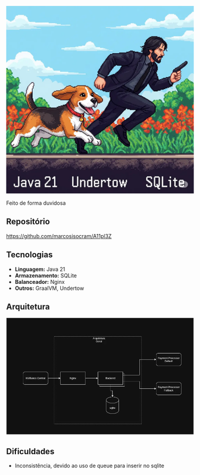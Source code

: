 
![daisy](images/logo-ai.webp)

Feito de forma duvidosa

## Repositório
https://github.com/marcosisocram/A11pl3Z

## Tecnologias
- **Linguagem:** Java 21
- **Armazenamento:** SQLite
- **Balanceador:** Nginx
- **Outros:** GraalVM, Undertow

## Arquitetura
![Arquitetura](images/arch.webp)

## Dificuldades
- Inconsistência, devido ao uso de queue para inserir no sqlite
